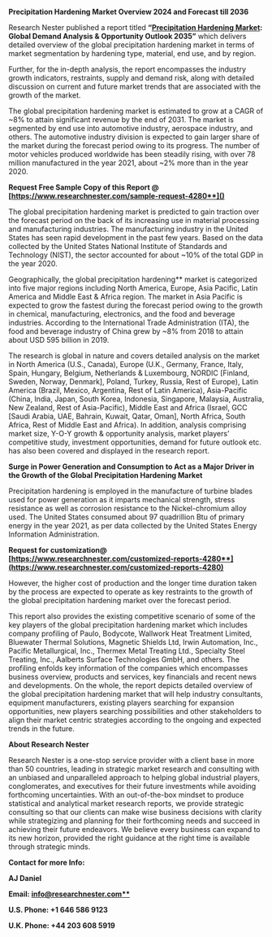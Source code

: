 ﻿**Precipitation Hardening Market Overview 2024 and Forecast till 2036**

Research Nester published a report titled **“[Precipitation Hardening Market](https://www.researchnester.com/reports/precipitation-hardening-market/4280): Global Demand Analysis & Opportunity Outlook 2035”** which delivers detailed overview of the global precipitation hardening market in terms of market segmentation by hardening type, material, end use, and by region.

Further, for the in-depth analysis, the report encompasses the industry growth indicators, restraints, supply and demand risk, along with detailed discussion on current and future market trends that are associated with the growth of the market.

The global precipitation hardening market is estimated to grow at a CAGR of ~8% to attain significant revenue by the end of 2031. The market is segmented by end use into automotive industry, aerospace industry, and others. The automotive industry division is expected to gain larger share of the market during the forecast period owing to its progress. The number of motor vehicles produced worldwide has been steadily rising, with over 78 million manufactured in the year 2021, about ~2% more than in the year 2020. 

<a name="_hlk168911023"></a><a name="_hlk168911453"></a>**Request Free Sample Copy of this Report @ [https://www.researchnester.com/sample-request-4280**]()**

The global precipitation hardening market is predicted to gain traction over the forecast period on the back of its increasing use in material processing and manufacturing industries. The manufacturing industry in the United States has seen rapid development in the past few years. Based on the data collected by the United States National Institute of Standards and Technology (NIST), the sector accounted for about ~10% of the total GDP in the year 2020. 

Geographically, the global precipitation hardening** market is categorized into five major regions including North America, Europe, Asia Pacific, Latin America and Middle East & Africa region. The market in Asia Pacific is expected to grow the fastest during the forecast period owing to the growth in chemical, manufacturing, electronics, and the food and beverage industries. According to the International Trade Administration (ITA), the food and beverage industry of China grew by ~8% from 2018 to attain about USD 595 billion in 2019.

The research is global in nature and covers detailed analysis on the market in North America (U.S., Canada), Europe (U.K., Germany, France, Italy, Spain, Hungary, Belgium, Netherlands & Luxembourg, NORDIC [Finland, Sweden, Norway, Denmark], Poland, Turkey, Russia, Rest of Europe), Latin America (Brazil, Mexico, Argentina, Rest of Latin America), Asia-Pacific (China, India, Japan, South Korea, Indonesia, Singapore, Malaysia, Australia, New Zealand, Rest of Asia-Pacific), Middle East and Africa (Israel, GCC [Saudi Arabia, UAE, Bahrain, Kuwait, Qatar, Oman], North Africa, South Africa, Rest of Middle East and Africa). In addition, analysis comprising market size, Y-O-Y growth & opportunity analysis, market players’ competitive study, investment opportunities, demand for future outlook etc. has also been covered and displayed in the research report.

**Surge in Power Generation and Consumption to Act as a Major Driver in the Growth of the Global Precipitation Hardening Market**

Precipitation hardening is employed in the manufacture of turbine blades used for power generation as it imparts mechanical strength, stress resistance as well as corrosion resistance to the Nickel-chromium alloy used. The United States consumed about 97 quadrillion Btu of primary energy in the year 2021, as per data collected by the United States Energy Information Administration.

**Request for customization@ [https://www.researchnester.com/customized-reports-4280**](https://www.researchnester.com/customized-reports-4280)**

However, the higher cost of production and the longer time duration taken by the process are expected to operate as key restraints to the growth of the global precipitation hardening market over the forecast period.

This report also provides the existing competitive scenario of some of the key players of the global precipitation hardening market which includes company profiling of Paulo, Bodycote, Wallwork Heat Treatment Limited, Bluewater Thermal Solutions, Magnetic Shields Ltd, Irwin Automation, Inc., Pacific Metallurgical, Inc., Thermex Metal Treating Ltd., Specialty Steel Treating, Inc., Aalberts Surface Technologies GmbH, and others. The profiling enfolds key information of the companies which encompasses business overview, products and services, key financials and recent news and developments. On the whole, the report depicts detailed overview of the global precipitation hardening market that will help industry consultants, equipment manufacturers, existing players searching for expansion opportunities, new players searching possibilities and other stakeholders to align their market centric strategies according to the ongoing and expected trends in the future.

<a name="_hlk168910495"></a>**About Research Nester**

Research Nester is a one-stop service provider with a client base in more than 50 countries, leading in strategic market research and consulting with an unbiased and unparalleled approach to helping global industrial players, conglomerates, and executives for their future investments while avoiding forthcoming uncertainties. With an out-of-the-box mindset to produce statistical and analytical market research reports, we provide strategic consulting so that our clients can make wise business decisions with clarity while strategizing and planning for their forthcoming needs and succeed in achieving their future endeavors. We believe every business can expand to its new horizon, provided the right guidance at the right time is available through strategic minds.

**Contact for more Info:**

**AJ Daniel**

**Email: [info@researchnester.com**](mailto:info@researchnester.com)**

**U.S. Phone: +1 646 586 9123** 

**U.K. Phone: +44 203 608 5919**
